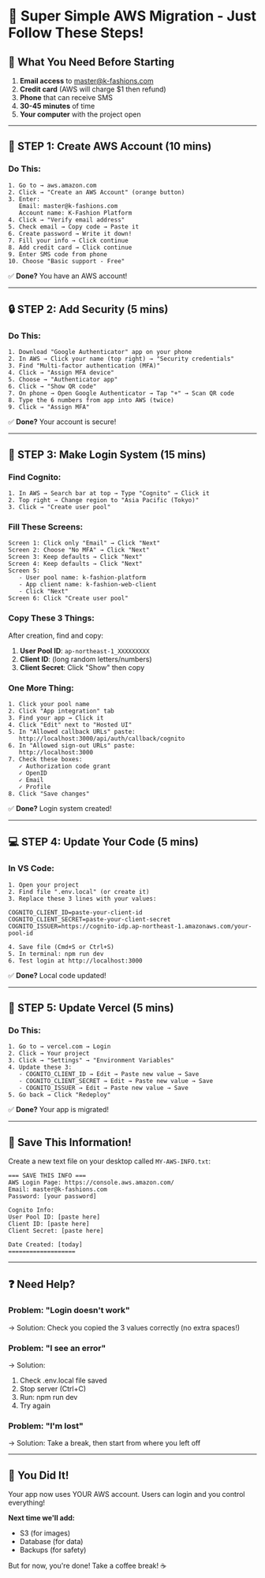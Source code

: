 # 🎯 Super Simple AWS Migration - Just Follow These Steps!

## 📱 What You Need Before Starting
1. **Email access** to master@k-fashions.com
2. **Credit card** (AWS will charge $1 then refund)
3. **Phone** that can receive SMS
4. **30-45 minutes** of time
5. **Your computer** with the project open

---

## 🏃 STEP 1: Create AWS Account (10 mins)

### Do This:
```
1. Go to → aws.amazon.com
2. Click → "Create an AWS Account" (orange button)
3. Enter:
   Email: master@k-fashions.com
   Account name: K-Fashion Platform
4. Click → "Verify email address"
5. Check email → Copy code → Paste it
6. Create password → Write it down! 
7. Fill your info → Click continue
8. Add credit card → Click continue
9. Enter SMS code from phone
10. Choose "Basic support - Free"
```

✅ **Done?** You have an AWS account!

---

## 🔒 STEP 2: Add Security (5 mins)

### Do This:
```
1. Download "Google Authenticator" app on your phone
2. In AWS → Click your name (top right) → "Security credentials"
3. Find "Multi-factor authentication (MFA)"
4. Click → "Assign MFA device"
5. Choose → "Authenticator app" 
6. Click → "Show QR code"
7. On phone → Open Google Authenticator → Tap "+" → Scan QR code
8. Type the 6 numbers from app into AWS (twice)
9. Click → "Assign MFA"
```

✅ **Done?** Your account is secure!

---

## 👤 STEP 3: Make Login System (15 mins)

### Find Cognito:
```
1. In AWS → Search bar at top → Type "Cognito" → Click it
2. Top right → Change region to "Asia Pacific (Tokyo)"
3. Click → "Create user pool"
```

### Fill These Screens:
```
Screen 1: Click only "Email" → Click "Next"
Screen 2: Choose "No MFA" → Click "Next"  
Screen 3: Keep defaults → Click "Next"
Screen 4: Keep defaults → Click "Next"
Screen 5: 
   - User pool name: k-fashion-platform
   - App client name: k-fashion-web-client
   - Click "Next"
Screen 6: Click "Create user pool"
```

### Copy These 3 Things:
After creation, find and copy:
1. **User Pool ID**: `ap-northeast-1_XXXXXXXXX`
2. **Client ID**: (long random letters/numbers)
3. **Client Secret**: Click "Show" then copy

### One More Thing:
```
1. Click your pool name
2. Click "App integration" tab
3. Find your app → Click it
4. Click "Edit" next to "Hosted UI"
5. In "Allowed callback URLs" paste:
   http://localhost:3000/api/auth/callback/cognito
6. In "Allowed sign-out URLs" paste:
   http://localhost:3000
7. Check these boxes:
   ✓ Authorization code grant
   ✓ OpenID
   ✓ Email
   ✓ Profile
8. Click "Save changes"
```

✅ **Done?** Login system created!

---

## 💻 STEP 4: Update Your Code (5 mins)

### In VS Code:
```
1. Open your project
2. Find file ".env.local" (or create it)
3. Replace these 3 lines with your values:

COGNITO_CLIENT_ID=paste-your-client-id
COGNITO_CLIENT_SECRET=paste-your-client-secret  
COGNITO_ISSUER=https://cognito-idp.ap-northeast-1.amazonaws.com/your-pool-id

4. Save file (Cmd+S or Ctrl+S)
5. In terminal: npm run dev
6. Test login at http://localhost:3000
```

✅ **Done?** Local code updated!

---

## 🚀 STEP 5: Update Vercel (5 mins)

### Do This:
```
1. Go to → vercel.com → Login
2. Click → Your project
3. Click → "Settings" → "Environment Variables"
4. Update these 3:
   - COGNITO_CLIENT_ID → Edit → Paste new value → Save
   - COGNITO_CLIENT_SECRET → Edit → Paste new value → Save
   - COGNITO_ISSUER → Edit → Paste new value → Save
5. Go back → Click "Redeploy"
```

✅ **Done?** Your app is migrated!

---

## 📝 Save This Information!

Create a new text file on your desktop called `MY-AWS-INFO.txt`:

```
=== SAVE THIS INFO ===
AWS Login Page: https://console.aws.amazon.com/
Email: master@k-fashions.com
Password: [your password]

Cognito Info:
User Pool ID: [paste here]
Client ID: [paste here]
Client Secret: [paste here]

Date Created: [today]
===================
```

---

## ❓ Need Help?

### Problem: "Login doesn't work"
→ Solution: Check you copied the 3 values correctly (no extra spaces!)

### Problem: "I see an error"
→ Solution: 
1. Check .env.local file saved
2. Stop server (Ctrl+C)
3. Run: npm run dev
4. Try again

### Problem: "I'm lost"
→ Solution: Take a break, then start from where you left off

---

## 🎉 You Did It!

Your app now uses YOUR AWS account. Users can login and you control everything!

**Next time we'll add:**
- S3 (for images) 
- Database (for data)
- Backups (for safety)

But for now, you're done! Take a coffee break! ☕